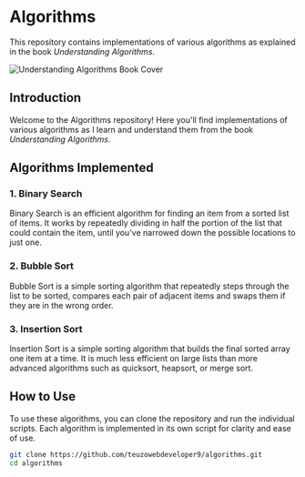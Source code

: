 # Algorithms

This repository contains implementations of various algorithms as explained in the book *Understanding Algorithms*.

![Understanding Algorithms Book Cover](url-to-your-book-cover-image)

## Introduction

Welcome to the Algorithms repository! Here you'll find implementations of various algorithms as I learn and understand them from the book *Understanding Algorithms*.

## Algorithms Implemented

### 1. Binary Search

Binary Search is an efficient algorithm for finding an item from a sorted list of items. It works by repeatedly dividing in half the portion of the list that could contain the item, until you've narrowed down the possible locations to just one.

### 2. Bubble Sort

Bubble Sort is a simple sorting algorithm that repeatedly steps through the list to be sorted, compares each pair of adjacent items and swaps them if they are in the wrong order.

### 3. Insertion Sort

Insertion Sort is a simple sorting algorithm that builds the final sorted array one item at a time. It is much less efficient on large lists than more advanced algorithms such as quicksort, heapsort, or merge sort.

## How to Use

To use these algorithms, you can clone the repository and run the individual scripts. Each algorithm is implemented in its own script for clarity and ease of use.

```bash
git clone https://github.com/teuzowebdeveloper9/algorithms.git
cd algorithms
